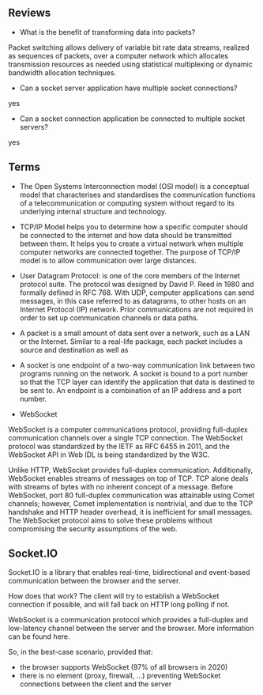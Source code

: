 ## Reviews

- What is the benefit of transforming data into packets?

Packet switching allows delivery of variable bit rate data streams, realized as sequences of packets, over a computer network which allocates transmission resources as needed using statistical multiplexing or dynamic bandwidth allocation techniques.

- Can a socket server application have multiple socket connections?

yes

- Can a socket connection application be connected to multiple socket servers?

yes

## Terms

- The Open Systems Interconnection model (OSI model) is a conceptual model that characterises and standardises the communication functions of a telecommunication or computing system without regard to its underlying internal structure and technology.

- TCP/IP Model helps you to determine how a specific computer should be connected to the internet and how data should be transmitted between them. It helps you to create a virtual network when multiple computer networks are connected together. The purpose of TCP/IP model is to allow communication over large distances.

- User Datagram Protocol: is one of the core members of the Internet protocol suite. The protocol was designed by David P. Reed in 1980 and formally defined in RFC 768. With UDP, computer applications can send messages, in this case referred to as datagrams, to other hosts on an Internet Protocol (IP) network. Prior communications are not required in order to set up communication channels or data paths.

- A packet is a small amount of data sent over a network, such as a LAN or the Internet. Similar to a real-life package, each packet includes a source and destination as well as

- A socket is one endpoint of a two-way communication link between two programs running on the network. A socket is bound to a port number so that the TCP layer can identify the application that data is destined to be sent to. An endpoint is a combination of an IP address and a port number.

- WebSocket

WebSocket is a computer communications protocol, providing full-duplex communication channels over a single TCP connection. The WebSocket protocol was standardized by the IETF as RFC 6455 in 2011, and the WebSocket API in Web IDL is being standardized by the W3C.

Unlike HTTP, WebSocket provides full-duplex communication. Additionally, WebSocket enables streams of messages on top of TCP. TCP alone deals with streams of bytes with no inherent concept of a message. Before WebSocket, port 80 full-duplex communication was attainable using Comet channels; however, Comet implementation is nontrivial, and due to the TCP handshake and HTTP header overhead, it is inefficient for small messages. The WebSocket protocol aims to solve these problems without compromising the security assumptions of the web.

## Socket.IO

Socket.IO is a library that enables real-time, bidirectional and event-based communication between the browser and the server.

How does that work?
The client will try to establish a WebSocket connection if possible, and will fall back on HTTP long polling if not.

WebSocket is a communication protocol which provides a full-duplex and low-latency channel between the server and the browser. More information can be found here.

So, in the best-case scenario, provided that:

- the browser supports WebSocket (97% of all browsers in 2020)
- there is no element (proxy, firewall, …) preventing WebSocket connections between the client and the server
